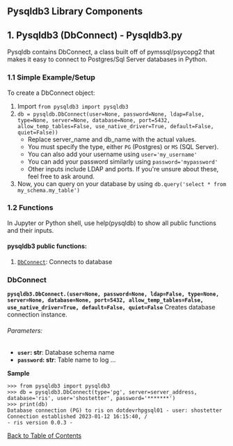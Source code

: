 ## Pysqldb3 Library Components 

## 1. Pysqldb3 (DbConnect) - Pysqldb3.py
Pysqldb contains DbConnect, a class built off of pymssql/psycopg2 that makes it easy to connect to Postgres/Sql Server databases in Python. 
### 1.1 Simple Example/Setup  
To create a DbConnect object:
1. Import `from pysqldb3 import pysqldb3`
2. `db = pysqldb.DbConnect(user=None, password=None, ldap=False, type=None, server=None, database=None, port=5432,
                 allow_temp_tables=False, use_native_driver=True, default=False, quiet=False))` 
    + Replace server_name and db_name with the actual values. 
    + You must specify the type, either `PG` (Postgres) or `MS` (SQL Server). 
    + You can also add your username using `user='my_username'` 
    + You can add your password similarly using `password='mypassword'`
    + Other inputs include LDAP and ports. If you're unsure about these, feel free to ask around. 
3. Now, you can query on your database by using `db.query('select * from my_schema.my_table')`

### 1.2 Functions 
In Jupyter or Python shell, use help(pysqldb) to show all public functions and their inputs. <br>
#### pysqldb3 public functions:


1. [`DbConnect`](#connect): Connects to database


### DbConnect
**`pysqldb3.DbConnect.(user=None, password=None, ldap=False, type=None, server=None, database=None, port=5432,
                 allow_temp_tables=False, use_native_driver=True, default=False, quiet=False`**
Creates database connection instance.  
###### Parameters:
 - **`user`: str**: Database schema name 
 - **`password`: str**: Table name to log
... 
 
**Sample**
```
>>> from pysqldb3 import pysqldb3
>>> db = pysqldb3.DbConnect(type='pg', server=server_address, database='ris', user='shostetter', password='*******')
>>> print(db)
Database connection (PG) to ris on dotdevrhpgsql01 - user: shostetter
Connection established 2023-01-12 16:15:40, /
- ris version 0.0.3 -
```

[Back to Table of Contents](#pysqldb3-public-functions)
<br>
